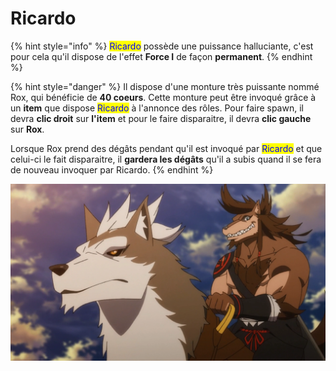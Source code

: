 # Ricardo

{% hint style="info" %}
<mark style="color:blue;">Ricardo</mark> possède une puissance halluciante, c'est pour cela qu'il dispose de l'effet **Force I** de façon **permanent**.
{% endhint %}

{% hint style="danger" %}
Il dispose d'une monture très puissante nommé Rox, qui bénéficie de **40 coeurs**. Cette monture peut être invoqué grâce à un **item** que dispose <mark style="color:blue;">Ricardo</mark> à l'annonce des rôles. Pour faire spawn, il devra **clic droit** sur **l'item** et pour le faire disparaitre, il devra **clic gauche** sur **Rox**.

Lorsque Rox prend des dégâts pendant qu'il est invoqué par <mark style="color:blue;">Ricardo</mark> et que celui-ci le fait disparaitre, il **gardera les dégâts** qu'il a subis quand il se fera de nouveau invoquer par Ricardo.
{% endhint %}

![](<../../../.gitbook/assets/image (39).png>)
